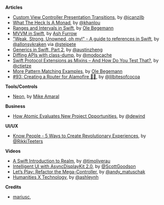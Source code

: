 **Articles**

* [Custom View Controller Presentation Transitions](http://www.raywenderlich.com/113845/ios-animation-tutorial-custom-view-controller-presentation-transitions), by [@icanzilb](https://twitter.com/icanzilb)
* [What The Heck Is A Monad](http://khanlou.com/2015/09/what-the-heck-is-a-monad/), by [@khanlou](https://twitter.com/khanlou)
* [Ranges and Intervals in Swift](http://oleb.net/blog/2015/09/swift-ranges-and-intervals/), by [Ole Begemann](https://twitter.com/olebegemann)
* [MVVM in Swift](http://artsy.github.io/blog/2015/09/24/mvvm-in-swift/), by [Ash Furrow](https://twitter.com/ashfurrow)
* ["Weak, Strong, Unowned, oh my!" - A guide to references in Swift](http://krakendev.io/blog/weak-and-unowned-references-in-swift), by [@allonsykraken](https://twitter.com/allonsykraken) via [@steipete](https://twitter.com/steipete)
* [Generics in Swift, Part 2](http://austinzheng.com/2015/09/29/swift-generics-pt-2/), by [@austinzheng](https://twitter.com/austinzheng)
* [Diffing APIs with class-dump](http://modocache.io/diffing-with-classdump), by [@modocache](https://twitter.com/modocache)
* [Swift Protocol Extensions as Mixins – And How Do You Test That?](http://christiantietze.de/posts/2015/09/swift-protocol-as-trait-testing/), by [@ctietze](https://twitter.com/ctietze)
* [More Pattern Matching Examples](http://oleb.net/blog/2015/09/more-pattern-matching-examples/), by [Ole Begemann](https://twitter.com/olebegemann)
* [\#93: Creating a Router for Alamofire 🔀🔥](https://littlebitesofcocoa.com/93), by [@lilbitesofcocoa](https://twitter.com/lilbitesofcocoa)

**Tools/Controls**

* [Neon](https://github.com/mamaral/Neon), by [Mike Amaral](https://github.com/mamaral)

**Business**

* [How Atomic Evaluates New Project Opportunities](http://spin.atomicobject.com/2015/09/29/how-atomic-evaluates-new-project-opportunities/), by [@dewind](https://twitter.com/dewind)

**UI/UX**

* [Know People - 5 Ways to Create Revolutionary Experiences](https://medium.com/greater-than/part-1-c2d48aba6659), by [@RikkiTeeters](https://twitter.com/RikkiTeeters)

**Videos**

* [A Swift Introduction to Realm](https://realm.io/news/tim-oliver-swift-intro-to-realm/), by [@timoliverau](https://twitter.com/timoliverau)
* [Intelligent UI with AsyncDisplayKit 2.0](https://vimeo.com/140409084), by [@ScottGoodson](https://twitter.com/ScottGoodson)
* [Let’s Play: Refactor the Mega-Controller](https://vimeo.com/140037432), by [@andy_matuschak](https://twitter.com/andy_matuschak)
* [Humanities X Technology](https://vimeo.com/140414636), by [@ashleynh](https://twitter.com/ashleynh)


**Credits**

*  [mariusc](https://github.com/mariusc),

